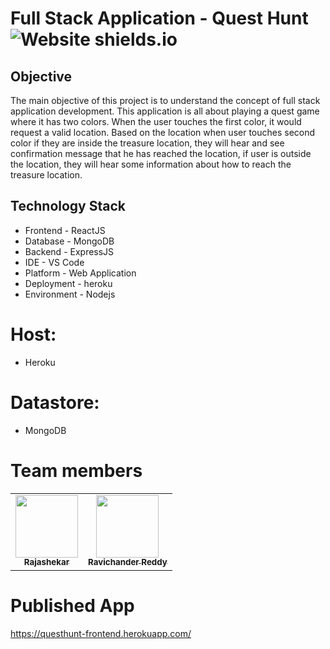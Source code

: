 
# Full Stack Application - Quest Hunt ![Website shields.io](https://img.shields.io/website-up-down-green-red/http/shields.io.svg)
  
## Objective

The main objective of this project is to understand the concept of full stack application development. This application is all about playing a quest game where it has two colors. When the user touches the first color, it would request a valid location. Based on the location when user touches second color if they are inside the treasure location,
they will hear and see confirmation message that he has reached the location, if user is outside the location, they will hear some information about how to reach the treasure location.

## Technology Stack
- Frontend - ReactJS
- Database - MongoDB
- Backend - ExpressJS
- IDE - VS Code
- Platform - Web Application 
- Deployment - heroku
- Environment - Nodejs

# Host:
- Heroku

# Datastore:
- MongoDB

# Team members
<table>
<td align="center"><a href="https://github.com/Rajshekar2641"><img src="https://avatars.githubusercontent.com/u/60024301?s=400&u=b6e5f59a48a3b7d697025c824e866fac05e95541&v=4" width="100px;" alt=""/><br /><sub><b>Rajashekar</b></sub></a><br /></td>
  
<td align="center"><a href="https://github.com/Ravichanderreddy-goli"><img src="https://avatars.githubusercontent.com/u/60166223?s=460&u=c7fb963d9cc353dcb9f355a333aa551aacf9b4f1&v=4" width="100px;" alt=""/><br /><sub><b>Ravichander Reddy</b></sub></a><br /></td>
</table>

# Published App

https://questhunt-frontend.herokuapp.com/


